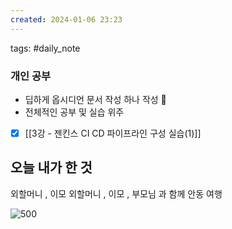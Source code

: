 ```yaml
---  
created: 2024-01-06 23:23  
---  
```

tags: #daily_note  
  

### 개인 공부
- 딥하게 옵시디언 문서 작성 하나 작성 🧐
- 전체적인 공부 및 실습 위주
- [x] [[3강 - 젠킨스 CI CD 파이프라인 구성 실습(1)]]


## 오늘 내가 한 것

외할머니 , 이모 외할머니 , 이모 , 부모님 과 함께 안동 여행

![500](https://i.imgur.com/Ga9Qjyl.jpg)
